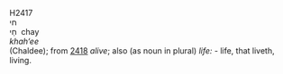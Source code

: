 H2417  
חי  
חַי ‎ chay  
*khah‘ee*  
(Chaldee); from [2418](h2418) *alive*; also (as noun in plural) *life:
-* life, that liveth, living.  
